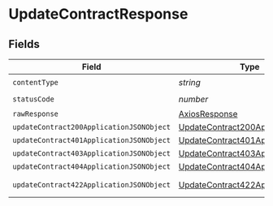 # UpdateContractResponse


## Fields

| Field                                                                                           | Type                                                                                            | Required                                                                                        | Description                                                                                     |
| ----------------------------------------------------------------------------------------------- | ----------------------------------------------------------------------------------------------- | ----------------------------------------------------------------------------------------------- | ----------------------------------------------------------------------------------------------- |
| `contentType`                                                                                   | *string*                                                                                        | :heavy_check_mark:                                                                              | N/A                                                                                             |
| `statusCode`                                                                                    | *number*                                                                                        | :heavy_check_mark:                                                                              | N/A                                                                                             |
| `rawResponse`                                                                                   | [AxiosResponse](https://axios-http.com/docs/res_schema)                                         | :heavy_minus_sign:                                                                              | N/A                                                                                             |
| `updateContract200ApplicationJSONObject`                                                        | [UpdateContract200ApplicationJSON](../../models/operations/updatecontract200applicationjson.md) | :heavy_minus_sign:                                                                              | OK                                                                                              |
| `updateContract401ApplicationJSONObject`                                                        | [UpdateContract401ApplicationJSON](../../models/operations/updatecontract401applicationjson.md) | :heavy_minus_sign:                                                                              | Unauthenticated                                                                                 |
| `updateContract403ApplicationJSONObject`                                                        | [UpdateContract403ApplicationJSON](../../models/operations/updatecontract403applicationjson.md) | :heavy_minus_sign:                                                                              | Forbidden                                                                                       |
| `updateContract404ApplicationJSONObject`                                                        | [UpdateContract404ApplicationJSON](../../models/operations/updatecontract404applicationjson.md) | :heavy_minus_sign:                                                                              | Not Found                                                                                       |
| `updateContract422ApplicationJSONObject`                                                        | [UpdateContract422ApplicationJSON](../../models/operations/updatecontract422applicationjson.md) | :heavy_minus_sign:                                                                              | Invalid data posted                                                                             |